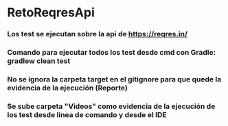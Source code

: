 # RetoReqresApi
### Los test se ejecutan sobre la api de https://reqres.in/
### Comando para ejecutar todos los test desde cmd con Gradle: gradlew clean test
### No se ignora la carpeta target en el gitignore para que quede la evidencia de la ejecución (Reporte)
### Se sube carpeta "Videos" como evidencia de la ejecución de los test desde linea de comando y desde el IDE